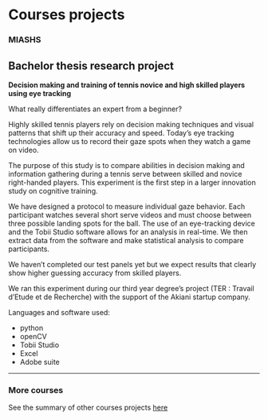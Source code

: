 # Courses projects

### MIASHS

Bachelor thesis research project
------------

**Decision making and training of tennis novice and high skilled players using eye tracking**


What really differentiates an expert from a beginner?

Highly skilled tennis players rely on decision making techniques and visual patterns that shift up their accuracy and speed. Today’s eye tracking technologies allow us to record their gaze spots when they watch a game on video.

The purpose of this study is to compare abilities in decision making and information gathering during a tennis serve between skilled and novice right-handed players. This experiment is the first step in a larger innovation study on cognitive training.

We have designed a protocol to measure individual gaze behavior. Each participant watches several short serve videos and must choose between three possible landing spots for the ball. The use of an eye-tracking device and the Tobii Studio software allows for an analysis in real-time. We then extract data from the software and make statistical analysis to compare participants.

We haven’t completed our test panels yet but we expect results that clearly show higher guessing accuracy from skilled players.

We ran this experiment during our third year degree’s project (TER : Travail d’Etude et de Recherche) with the support of the Akiani startup company.


Languages and software used:
- python
- openCV
- Tobii Studio
- Excel
- Adobe suite

------

### More courses

See the summary of other courses projects [here](https://github.com/tgll/COURSES-PROJECTS-list)